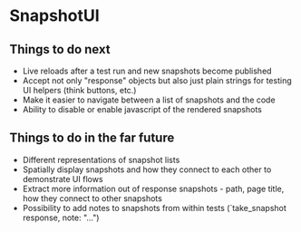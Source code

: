 # SnapshotUI

## Things to do next

- Live reloads after a test run and new snapshots become published
- Accept not only "response" objects but also just plain strings for testing UI helpers (think buttons, etc.)
- Make it easier to navigate between a list of snapshots and the code
- Ability to disable or enable javascript of the rendered snapshots

## Things to do in the far future

- Different representations of snapshot lists
- Spatially display snapshots and how they connect to each other to demonstrate UI flows
- Extract more information out of response snapshots - path, page title, how they connect to other snapshots
- Possibility to add notes to snapshots from within tests (`take_snapshot response, note: "...")

